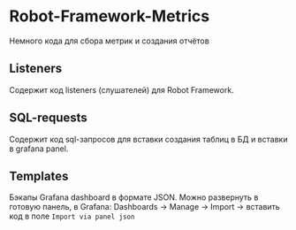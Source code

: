 # Robot-Framework-Metrics
Немного кода для сбора метрик и создания отчётов
## Listeners
Содержит код listeners (слушателей) для Robot Framework.

## SQL-requests
Содержит код sql-запросов для вставки создания таблиц в БД и вставки в grafana panel.

## Templates
Бэкапы Grafana dashboard в формате JSON. Можно развернуть в готовую панель, в Grafana: Dashboards -> Manage -> Import -> вставить код в поле `Import via panel json`
